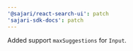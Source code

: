 ```yaml
---
'@sajari/react-search-ui': patch
'sajari-sdk-docs': patch
---
```


Added support `maxSuggestions` for `Input`.

